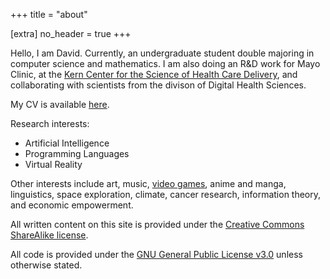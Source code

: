 +++
title = "about"

[extra]
no_header = true
+++

Hello, I am David. Currently, an undergraduate student double majoring in
computer science and mathematics. I am also doing an R&D work for Mayo Clinic, at the
[Kern Center for the Science of Health Care Delivery](https://www.mayo.edu/research/centers-programs/robert-d-patricia-e-kern-center-science-health-care-delivery/about),
and collaborating with scientists from the divison of Digital Health Sciences.

My CV is available [here](cv.pdf).

Research interests:

- Artificial Intelligence
- Programming Languages
- Virtual Reality

Other interests include art, music, [video games](https://www.davidoniani.com/gaming),
anime and manga, linguistics, space exploration, climate, cancer research,
information theory, and economic empowerment.

All written content on this site is provided under the
[Creative Commons ShareAlike license](https://creativecommons.org/licenses/by-sa/2.5/).

All code is provided under the
[GNU General Public License v3.0](https://www.gnu.org/licenses/gpl-3.0.en.html)
unless otherwise stated.
